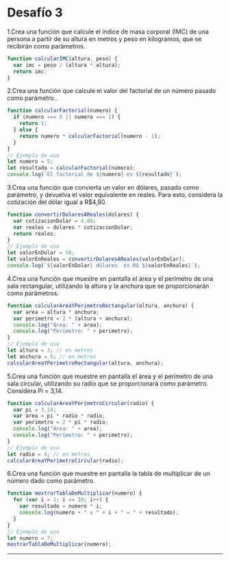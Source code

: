 # Desafío 3


1.Crea una función que calcule el índice de masa corporal (IMC) de una persona a partir de su altura en metros y peso en kilogramos, que se recibirán como parámetros.

```javascript
function calcularIMC(altura, peso) {
  var imc = peso / (altura * altura);
  return imc;
}
```

2.Crea una función que calcule el valor del factorial de un número pasado como parámetro..

```javascript
function calcularFactorial(numero) {
  if (numero === 0 || numero === 1) {
    return 1;
  } else {
    return numero * calcularFactorial(numero - 1);
  }
}
// Ejemplo de uso
let numero = 5;
let resultado = calcularFactorial(numero);
console.log(`El factorial de ${numero} es ${resultado}`);

```

3.Crea una función que convierta un valor en dólares, pasado como parámetro, y devuelva el valor equivalente en reales. Para esto, considera la cotización del dólar igual a R$4,80.

```js
function convertirDolaresAReales(dolares) {
  var cotizacionDolar = 4.80;
  var reales = dolares * cotizacionDolar;
  return reales;
}
// Ejemplo de uso
let valorEnDolar = 50;
let valorEnReales = convertirDolaresAReales(valorEnDolar);
console.log(`${valorEnDolar} dólares  es R$ ${valorEnReales}`);

```

4.Crea una función que muestre en pantalla el área y el perímetro de una sala rectangular, utilizando la altura y la anchura que se proporcionarán como parámetros.

```js
function calcularAreaYPerimetroRectangular(altura, anchura) {
  var area = altura * anchura;
  var perimetro = 2 * (altura + anchura);
  console.log("Área: " + area);
  console.log("Perímetro: " + perimetro);
}
// Ejemplo de uso
let altura = 3; // en metros
let anchura = 5; // en metros
calcularAreaYPerimetroRectangular(altura, anchura);

```

5.Crea una función que muestre en pantalla el área y el perímetro de una sala circular, utilizando su radio que se proporcionará como parámetro. Considera Pi = 3,14.

```js
function calcularAreaYPerimetroCircular(radio) {
  var pi = 3.14;
  var area = pi * radio * radio;
  var perimetro = 2 * pi * radio;
  console.log("Área: " + area);
  console.log("Perímetro: " + perimetro);
}
// Ejemplo de uso
let radio = 4; // en metros
calcularAreaYPerimetroCircular(radio);

```

6.Crea una función que muestre en pantalla la tabla de multiplicar de un número dado como parámetro.

```js
function mostrarTablaDeMultiplicar(numero) {
  for (var i = 1; i <= 10; i++) {
    var resultado = numero * i;
    console.log(numero + " x " + i + " = " + resultado);
  }
}
// Ejemplo de uso
let numero = 7;
mostrarTablaDeMultiplicar(numero);

```

****
